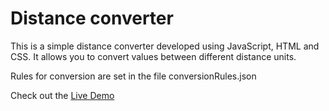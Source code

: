 # Distance converter

This is a simple distance converter developed using JavaScript, HTML and CSS. 
It allows you to convert values between different distance units.

Rules for conversion are set in the file conversionRules.json

Check out the [Live Demo](https://distance-converter.vercel.app/)